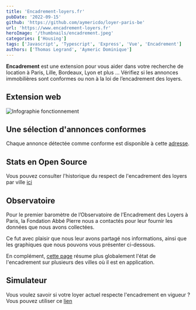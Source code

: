 ```yaml
---
title: 'Encadrement-loyers.fr'
pubDate: '2022-09-15'
github: 'https://github.com/aymericdo/loyer-paris-be'
url: 'https://www.encadrement-loyers.fr'
heroImage: '/thumbnails/encadrement.jpeg'
categories: ['Housing']
tags: ['Javascript', 'Typescript', 'Express', 'Vue', 'Encadrement']
authors: ['Thomas Legrand', 'Aymeric Dominique']
---
```


**Encadrement** est une extension pour vous aider dans votre recherche de location à Paris, Lille, Bordeaux, Lyon et plus ...
Vérifiez si les annonces immobilières sont conformes ou non à la loi de l’encadrement des loyers.

## Extension web

![Infographie fonctionnement](/project-images/encadrement/infographie_encadrement.png 'Infographie fonctionnement')

## Une sélection d'annonces conformes

Chaque annonce détectée comme conforme est disponible à cette [adresse](https://selection.encadrement-loyers.fr/).

## Stats en Open Source

Vous pouvez consulter l'historique du respect de l'encadrement des loyers par ville [ici](https://encadrement-loyers.fr/stats)

## Observatoire

Pour le premier baromètre de l’Observatoire de l’Encadrement des Loyers à Paris, la Fondation Abbé Pierre nous a contactés pour leur fournir les données que nous avons collectées.

Ce fut avec plaisir que nous leur avons partagé nos informations, ainsi que les graphiques que nous pouvons vous présenter ci-dessous.

En complément, [cette page](https://encadrement-loyers.fr/observatoire) résume plus globalement l'état de l'encadrement sur plusieurs des villes où il est en application.

## Simulateur

Vous voulez savoir si votre loyer actuel respecte l'encadrement en vigueur ? Vous pouvez utiliser ce [lien](https://encadrement-loyers.fr/simulator)
